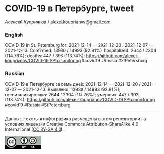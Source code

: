 COVID-19 в Петербурге, tweet
============================

*Алексей Куприянов* /
<a href="mailto:alexei.kouprianov@gmail.com" class="email">alexei.kouprianov@gmail.com</a>

### English

COVID-19 in St. Petersburg for: 2021-12-14 — 2021-12-20 / 2021-12-07 —
2021-12-13. Сonfirmed: 13930 / 14993 (92.91%); hospitalized: 2644 / 2304
(114.76%); deaths: 447 / 393 (113.74%);
<a href="https://github.com/alexei-kouprianov/COVID-19.SPb.monitoring" class="uri">https://github.com/alexei-kouprianov/COVID-19.SPb.monitoring</a>
\#covid19 \#Russia \#StPetersburg

### Russian

COVID-19 в Петербурге за семь дней: 2021-12-14 — 2021-12-20 / 2021-12-07
— 2021-12-13. Выявлено: 13930 / 14993 (92.91%); госпитализировано: 2644
/ 2304 (114.76%); умерших: 447 / 393 (113.74%);
<a href="https://github.com/alexei-kouprianov/COVID-19.SPb.monitoring" class="uri">https://github.com/alexei-kouprianov/COVID-19.SPb.monitoring</a>
\#covid19 \#Russia \#StPetersburg

------------------------------------------------------------------------

Данные, тексты и инфографика размещены в этом репозитории на условиях
лицензии Creative Commons Attribution-ShareAlike 4.0 International ([CC
BY-SA 4.0](https://creativecommons.org/licenses/by-sa/4.0/)).

![](../misc/CC-BY-SA-icon.png "CC-BY-SA")
